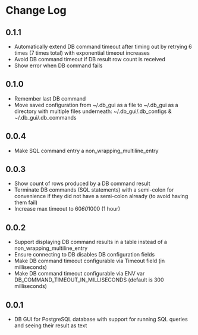 # Change Log

## 0.1.1

- Automatically extend DB command timeout after timing out by retrying 6 times (7 times total) with exponential timeout increases
- Avoid DB command timeout if DB result row count is received
- Show error when DB command fails

## 0.1.0

- Remember last DB command
- Move saved configuration from ~/.db_gui as a file to ~/.db_gui as a directory with multiple files underneath: ~/.db_gui/.db_configs & ~/.db_gui/.db_commands

## 0.0.4

- Make SQL command entry a non_wrapping_multiline_entry

## 0.0.3

- Show count of rows produced by a DB command result
- Terminate DB commands (SQL statements) with a semi-colon for convenience if they did not have a semi-colon already (to avoid having them fail)
- Increase max timeout to 60*60*1000 (1 hour)

## 0.0.2

- Support displaying DB command results in a table instead of a non_wrapping_multiline_entry
- Ensure connecting to DB disables DB configuration fields
- Make DB command timeout configurable via Timeout field (in milliseconds)
- Make DB command timeout configurable via ENV var DB_COMMAND_TIMEOUT_IN_MILLISECONDS (default is 300 milliseconds)

## 0.0.1

- DB GUI for PostgreSQL database with support for running SQL queries and seeing their result as text

